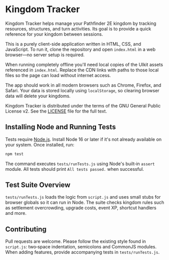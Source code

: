 # Kingdom Tracker

Kingdom Tracker helps manage your Pathfinder 2E kingdom by tracking resources, structures, and turn activities. Its goal is to provide a quick reference for your kingdom between sessions.

This is a purely client-side application written in HTML, CSS, and JavaScript. To run it, clone the repository and open `index.html` in a web browser—no server setup is required.

When running completely offline you'll need local copies of the UIkit assets referenced in `index.html`. Replace the CDN links with paths to those local files so the page can load without internet access.

The app should work in all modern browsers such as Chrome, Firefox, and Safari. Your data is stored locally using `localStorage`, so clearing browser data will delete your kingdoms.

Kingdom Tracker is distributed under the terms of the GNU General Public License v2. See the [LICENSE](LICENSE) file for the full text.

## Installing Node and Running Tests

Tests require [Node.js](https://nodejs.org/). Install Node 16 or later if it's not already available on your system. Once installed, run:

```bash
npm test
```

The command executes `tests/runTests.js` using Node's built‑in `assert` module. All tests should print `All tests passed.` when successful.

## Test Suite Overview

`tests/runTests.js` loads the logic from `script.js` and uses small stubs for browser globals so it can run in Node. The suite checks kingdom rules such as settlement overcrowding, upgrade costs, event XP, shortcut handlers and more.

## Contributing

Pull requests are welcome. Please follow the existing style found in `script.js`: two‑space indentation, semicolons and CommonJS modules. When adding features, provide accompanying tests in `tests/runTests.js`.
